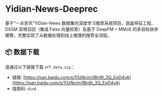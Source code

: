 # Yidian-News-Deeprec
基于“一点资讯”YiDian-News 数据集的深度学习推荐系统项目，涵盖特征工程、DSSM 双塔召回（集成 Faiss 向量检索）及基于 DeepFM + MMoE 的多目标排序建模，完整实现了从数据处理到线上推理的推荐全流程。

## 📦 数据下载

请通过以下链接下载 `off_data.zip`：

- 链接: [https://pan.baidu.com/s/1i1zNcim3Bn9t_3Q_EqD4yA](https://pan.baidu.com/s/1i1zNcim3Bn9t_3Q_EqD4yA)
- 提取码: `div6`
